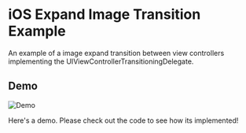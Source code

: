 # iOS Expand Image Transition Example
An example of a image expand transition between view controllers implementing the UIViewControllerTransitioningDelegate.

## Demo
![Demo](demo.gif)  

Here's a demo. Please check out the code to see how its implemented!

